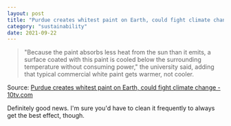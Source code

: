 ```yaml
---
layout: post
title: "Purdue creates whitest paint on Earth, could fight climate change"
category: "sustainability"
date: 2021-09-22
---
```


>"Because the paint absorbs less heat from the sun than it emits, a surface coated with this paint is cooled below the surrounding temperature without consuming power," the university said, adding that typical commercial white paint gets warmer, not cooler.

Source: [Purdue creates whitest paint on Earth, could fight climate change - 10tv.com](https://www.10tv.com/article/news/nation-world/world-whitest-paint-climate-change/507-7bb294b8-f29b-40de-b7cc-5c435ba0cdc0)

Definitely good news. I'm sure you'd have to clean it frequently to always get the best effect, though.

